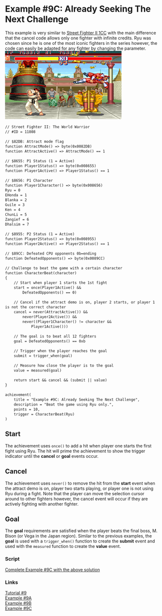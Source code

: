 # Example #9C: Already Seeking The Next Challenge
This example is very similar to [Street Fighter II 1CC](..\Example_9A.md) with the main difference that the cancel code allows only one fighter with infinite credits.  Ryu was chosen since he is one of the most iconic fighters in the series however, the code can easily be adapted for any fighter by changing the parameter. <br>
![Street Fighter II: The World Warrior Ryu Wins!](Street_Fighter_2_Ryu_Wins.png)<br>
 
```
// Street Fighter II: The World Warrior
// #ID = 11808

// $82DB: Attract mode flag
function AttractMode() => byte(0x0082DB)
function AttractActive() => AttractMode() == 1

// $8655: P1 Status (1 = Active)
function Player1Status() => byte(0x008655)
function Player1Active() => Player1Status() == 1

// $8656: P1 Character
function Player1Character() => byte(0x008656)
Ryu = 0
EHonda = 1
Blanka = 2
Guile = 3
Ken = 4
ChunLi = 5
Zangief = 6
Dhalsim = 7

// $8955: P2 Status (1 = Active)
function Player2Status() => byte(0x008955)
function Player2Active() => Player2Status() == 1

// $89CC: Defeated CPU opponents 0b=ending
function DefeatedOpponents() => byte(0x0089CC)

// Challenge to beat the game with a certain character
function CharacterBeat(character)
{
    // Start when player 1 starts the 1st fight
    start = once(Player1Active() && 
        DefeatedOpponents() == 0)
        
    // Cancel if the attract demo is on, player 2 starts, or player 1 is not the correct character
    cancel = never(AttractActive()) && 
        never(Player2Active()) && 
        never((Player1Character() != character && 
            Player1Active()))
        
    // The goal is to beat all 12 fighters
    goal = DefeatedOpponents() == 0xb
    
    // Trigger when the player reaches the goal
    submit = trigger_when(goal)
        
    // Measure how close the player is to the goal
    value = measured(goal)
    
    return start && cancel && (submit || value)
}

achievement(
    title = "Example #9C: Already Seeking The Next Challenge",
    description = "Beat the game using Ryu only.",
    points = 10,
    trigger = CharacterBeat(Ryu)
)
```
## Start
The achievement uses ```once()``` to add a hit when player one starts the first fight using Ryu.  The hit will prime the achievement to show the trigger indicator until the **cancel** or **goal** events occur.
## Cancel
The achievement uses ```never()``` to remove the hit from the **start** event when the attract demo is on, player two starts playing, or player one is not using Ryu during a fight.  Note that the player can move the selection cursor around to other fighters however, the cancel event will occur if they are actively fighting with another fighter.
## Goal
The **goal** requirements are satisfied when the player beats the final boss, M. Bison (or Vega in the Japan region). Similar to the previous examples, the **goal** is used with a ```trigger_when()``` function to create the **submit** event and used with the ```measured``` function to create the **value** event.<br>
### Script
[Complete Example #9C with the above solution](Street_Fighter_II_The_World_Warrior_Example_9C.rascript)<br>
### Links
[Tutorial #9](../readme.md)<br>
[Example #9A](../Example_9A.md)<br>
[Example #9B](../Example_9B.md)<br>
[Example #9C](../Example_9C.md)